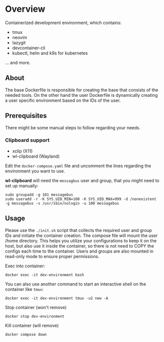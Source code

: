 # Overview
Containerized development environment, which contains: 
- tmux
- neovim
- lazygit
- devcontainer-cli 
- kubectl, helm and k9s for kubernetes

... and more.

## About
The base Dockerfile is responsible for creating the base that consists of the needed tools. On the other hand the user Dockerfile is dynamically creating a user specific environment based on the IDs of the user.

## Prerequisites
There might be some manual steps to follow regarding your needs.

### Clipboard support
- xclip (X11)
- wl-clipboard (Wayland)

Edit the `docker-compose.yaml` file and uncomment the lines regarding the environment you want to use.

**wl-clipboard** will need the `messagbus` user and group, that you might need to set up manually:
```
sudo groupadd -g 101 messagebus
sudo useradd -r -K SYS_UID_MIN=100 -K SYS_UID_MAX=999 -d /nonexistent -g messagebus -s /usr/sbin/nologin -u 100 messagebus
```

## Usage
Please use the `./init.sh` script that collects the required user and group IDs and initiate the container creation. The compose file will mount the user /home directory. This helps you utilize your configurations to keep it on the host, but also use it inside the container, so there is not need to COPY the configs each time to the container. Users and groups are also mounted in read-only mode to ensure proper permissions.

Exec into container:
```
docker exec -it dev-environment bash
```

You can also use another command to start an interactive shell on the container like `tmux`:
```
docker exec -it dev-environment tmux -u2 new -A
```

Stop container (won't remove)
```
docker stop dev-environment
```

Kill container (will remove)
```
docker compose down
```

